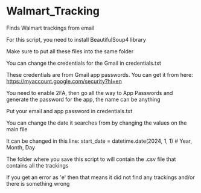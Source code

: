 # Walmart_Tracking
Finds Walmart trackings from email

For this script, you need to install BeautifulSoup4 library

Make sure to put all these files into the same folder

You can change the credentials for the Gmail in credentials.txt

These credentials are from Gmail app passwords. You can get it from here: https://myaccount.google.com/security?hl=en

You need to enable 2FA, then go all the way to App Passwords and generate the password for the app, the name can be anything

Put your email and app password in credentials.txt

You can change the date it searches from by changing the values on the main file

It can be changed in this line: start_date = datetime.date(2024, 1, 1)  # Year, Month, Day

The folder where you save this script to will contain the .csv file that contains all the trackings

If you get an error as 'e' then that means it did not find any trackings and/or there is something wrong
